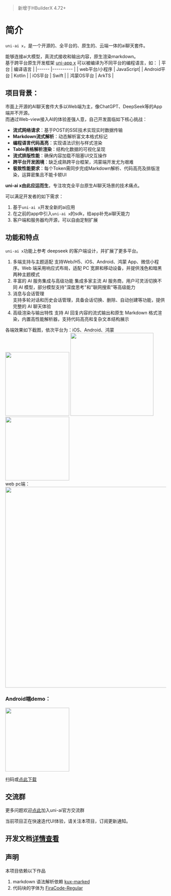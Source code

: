> 新增于HBuilderX 4.72+  
# 简介

`uni-ai x`，是一个开源的、全平台的、原生的、云端一体的ai聊天套件。

能够连接ai大模型，真流式接收和输出内容，原生渲染markdown。  
基于跨平台原生开发框架 [uni-app x](https://doc.dcloud.net.cn/uni-app-x/) 可以被编译为不同平台的编程语言，如： 
| 平台						| 编译语言		|
|------					|----------	|
| web平台/小程序	| JavaScript|
| Android平台		| Kotlin		|
| iOS平台				| Swift			|
| 鸿蒙OS平台			| ArkTS			|

## 项目背景：
市面上开源的AI聊天套件大多以Web端为主，像ChatGPT、DeepSeek等的App端并不开源。  
而通过Web-view接入AI的体验差强人意，自己开发面临如下核心挑战：  
- **流式网络请求**：基于POST的SSE技术实现实时数据传输  
- **Markdown流式解析**：动态解析富文本格式标记  
- **编程语言代码高亮**：实现语法识别与样式渲染  
- **Table表格解析渲染**：结构化数据的可视化呈现  
- **流式排版性能**：确保内容加载不阻塞UI交互操作  
- **跨平台开发困境**：缺乏成熟跨平台框架，鸿蒙端开发尤为艰难  
- **极致性能要求**：每个Token需同步完成Markdown解析、代码高亮及排版渲染，运算密集且不能卡顿UI  

**uni-ai x由此应运而生**，专注攻克全平台原生AI聊天场景的技术痛点。

可以满足开发者的如下需求：
1. 基于`uni-ai x`开发全新的ai应用
2. 在之前的app中引入`uni-ai x`的sdk，给app补充ai聊天能力
3. 客户端和服务器均开源，可以自由定制扩展

## 功能和特点

`uni-ai x`功能上参考 deepseek 的客户端设计，并扩展了更多平台。

1. 多端支持与主题适配 
支持Web/H5、iOS、Android、鸿蒙 App、微信小程序。Web 端采用响应式布局，适配 PC 宽屏和移动设备，并提供浅色和暗黑两种主题模式
2. 丰富的 AI 服务集成与高级功能 
集成多家主流 AI 服务商，用户可灵活切换不同 AI 模型，部分模型支持"深度思考"和"联网搜索"等高级能力
3. 消息与会话管理  
支持多轮对话和历史会话管理，具备会话切换、删除、自动创建等功能，提供完整的 AI 聊天体验
4. 高级渲染与输出特性 
支持 AI 回复内容的流式输出和原生 Markdown 格式渲染，内置高性能解析器，支持代码高亮和复杂文本结构展示

各端效果如下截图，依次平台为：iOS、Android、鸿蒙<br/>
<img width="200px" src="https://img-cdn-tx.dcloud.net.cn/stream/plugin_screens/69cf7a60-4b4d-11f0-acb4-1f9e73bd04f1_3.jpg/webp?&v=1752044804"/>
<img width="260px" src="https://img-cdn-tx.dcloud.net.cn/stream/plugin_screens/69cf7a60-4b4d-11f0-acb4-1f9e73bd04f1_1.png/webp?&v=1752044564"/>
<img width="200px" src="https://img-cdn-tx.dcloud.net.cn/stream/plugin_screens/69cf7a60-4b4d-11f0-acb4-1f9e73bd04f1_2.png/webp?&v=1752044569"/>
<br/>
web pc端：
<br/>
<img width="630px" src="https://img-cdn-tx.dcloud.net.cn/stream/plugin_screens/69cf7a60-4b4d-11f0-acb4-1f9e73bd04f1_0.png/webp?&v=1752044560"/>

### Android端demo：

<img width="200px" src="https://web-ext-storage.dcloud.net.cn/doc/uni-ai-x/qrcode.png"/>

扫码或[点此下载](https://web-ext-storage.dcloud.net.cn/doc/uni-ai-x/qrcode.png)

## 交流群  
更多问题欢迎[点此](https://im.dcloud.net.cn/#/?joinGroup=68511b0b7ae60eb5c891cfbc)加入uni-ai官方交流群

当前项目正在快速迭代UI体验，请关注本项目，订阅更新通知。

## 开发文档[详情查看](https://doc.dcloud.net.cn/uniCloud/uni-ai-x.html#install)

## 声明
本项目依赖以下作品
1. markdown 语法解析依赖 [kux-marked](https://ext.dcloud.net.cn/plugin?name=kux-marked)
2. 代码块的字体为 [FiraCode-Regular](https://github.com/tonsky/FiraCode)